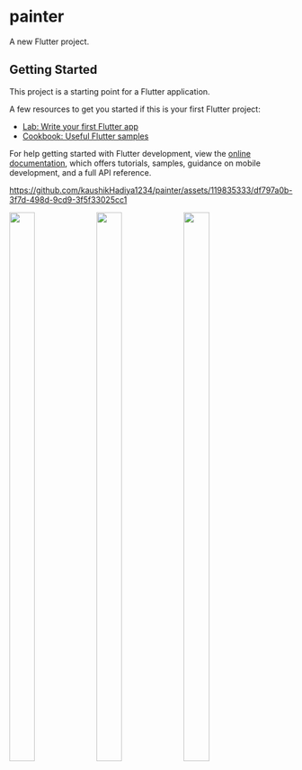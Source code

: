 # painter

A new Flutter project.

## Getting Started

This project is a starting point for a Flutter application.

A few resources to get you started if this is your first Flutter project:

- [Lab: Write your first Flutter app](https://docs.flutter.dev/get-started/codelab)
- [Cookbook: Useful Flutter samples](https://docs.flutter.dev/cookbook)

For help getting started with Flutter development, view the
[online documentation](https://docs.flutter.dev/), which offers tutorials,
samples, guidance on mobile development, and a full API reference.

<P>

https://github.com/kaushikHadiya1234/painter/assets/119835333/df797a0b-3f7d-498d-9cd9-3f5f33025cc1



  <img src="https://github.com/kaushikHadiya1234/painter/assets/119835333/0fdab764-0ae6-489d-8093-176807088c37" height="50%" width ="30%">
  <img src="https://github.com/kaushikHadiya1234/painter/assets/119835333/ec0b0c93-0de8-4ef2-9ecc-641e0461998d" height="50%" width ="30%">
  <img src="https://github.com/kaushikHadiya1234/painter/assets/119835333/940a063a-bccd-468d-b6f0-76a60c2a1011" height="50%" width ="30%">
</P>
















